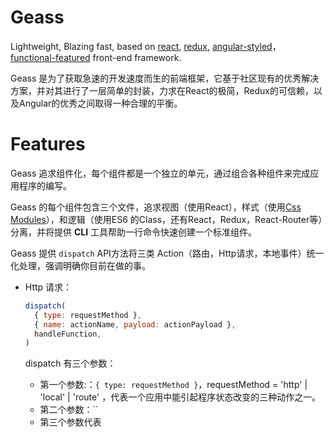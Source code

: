 # Geass

Lightweight, Blazing fast, based on [react](https://reactjs.org/), [redux](https://redux.js.org/), [angular-styled](https://angular.io/)，[functional-featured](https://en.wikipedia.org/wiki/Functional_programming) front-end framework.

Geass 是为了获取急速的开发速度而生的前端框架，它基于社区现有的优秀解决方案，并对其进行了一层简单的封装，力求在React的极简，Redux的可信赖，以及Angular的优秀之间取得一种合理的平衡。

# Features

Geass 追求组件化，每个组件都是一个独立的单元，通过组合各种组件来完成应用程序的编写。

Geass 的每个组件包含三个文件，追求视图（使用React），样式（使用[Css Modules](https://github.com/css-modules/css-modules)），和逻辑（使用ES6 的Class，还有React，Redux，React-Router等）分离，并将提供 **CLI** 工具帮助一行命令快速创建一个标准组件。

Geass 提供 `dispatch` API方法将三类 Action（路由，Http请求，本地事件）统一化处理，强调明确你目前在做的事。

- Http 请求：

  ```javascript
  dispatch(
    { type: requestMethod },
    { name: actionName, payload: actionPayload },
    handleFunction,
  )
  ```

  dispatch 有三个参数：

  - 第一个参数:：`{ type: requestMethod }`，requestMethod = 'http' | 'local' | 'route' ，代表一个应用中能引起程序状态改变的三种动作之一。
  - 第二个参数：``
  - 第三个参数代表

  ​



